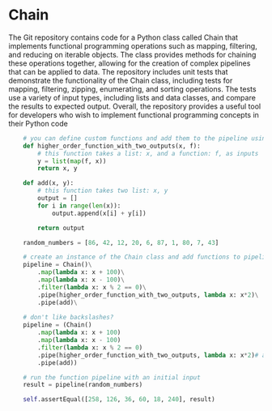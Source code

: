 # Chain
The Git repository contains code for a Python class called Chain that implements functional programming operations such as mapping, filtering, and reducing on iterable objects. The class provides methods for chaining these operations together, allowing for the creation of complex pipelines that can be applied to data. The repository includes unit tests that demonstrate the functionality of the Chain class, including tests for mapping, filtering, zipping, enumerating, and sorting operations. The tests use a variety of input types, including lists and data classes, and compare the results to expected output. Overall, the repository provides a useful tool for developers who wish to implement functional programming concepts in their Python code

```python
    # you can define custom functions and add them to the pipeline using Chain.pipe
    def higher_order_function_with_two_outputs(x, f):
        # this function takes a list: x, and a function: f, as inputs
        y = list(map(f, x))
        return x, y

    def add(x, y):
        # this function takes two list: x, y
        output = []
        for i in range(len(x)):
            output.append(x[i] + y[i])

        return output

    random_numbers = [86, 42, 12, 20, 6, 87, 1, 80, 7, 43]

    # create an instance of the Chain class and add functions to pipeline
    pipeline = Chain()\
        .map(lambda x: x + 100)\
        .map(lambda x: x - 100)\
        .filter(lambda x: x % 2 == 0)\
        .pipe(higher_order_function_with_two_outputs, lambda x: x*2)\
        .pipe(add)\
            
    # don't like backslashes?
    pipeline = (Chain()
        .map(lambda x: x + 100)
        .map(lambda x: x - 100)
        .filter(lambda x: x % 2 == 0)
        .pipe(higher_order_function_with_two_outputs, lambda x: x*2)# additional parammeters to functions can be passed with the Chain.pipe
        .pipe(add))

    # run the function pipeline with an initial input
    result = pipeline(random_numbers)

    self.assertEqual([258, 126, 36, 60, 18, 240], result)
```
